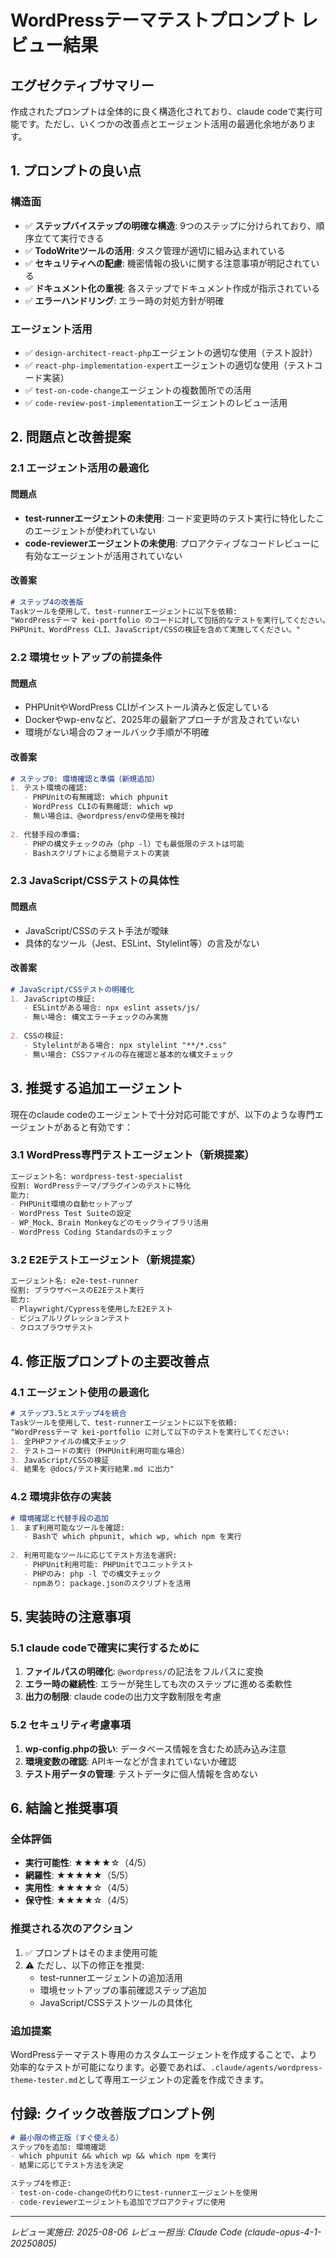 # WordPressテーマテストプロンプト レビュー結果

## エグゼクティブサマリー
作成されたプロンプトは全体的に良く構造化されており、claude codeで実行可能です。ただし、いくつかの改善点とエージェント活用の最適化余地があります。

## 1. プロンプトの良い点

### 構造面
- ✅ **ステップバイステップの明確な構造**: 9つのステップに分けられており、順序立てて実行できる
- ✅ **TodoWriteツールの活用**: タスク管理が適切に組み込まれている
- ✅ **セキュリティへの配慮**: 機密情報の扱いに関する注意事項が明記されている
- ✅ **ドキュメント化の重視**: 各ステップでドキュメント作成が指示されている
- ✅ **エラーハンドリング**: エラー時の対処方針が明確

### エージェント活用
- ✅ `design-architect-react-php`エージェントの適切な使用（テスト設計）
- ✅ `react-php-implementation-expert`エージェントの適切な使用（テストコード実装）
- ✅ `test-on-code-change`エージェントの複数箇所での活用
- ✅ `code-review-post-implementation`エージェントのレビュー活用

## 2. 問題点と改善提案

### 2.1 エージェント活用の最適化

#### 問題点
- **test-runnerエージェントの未使用**: コード変更時のテスト実行に特化したこのエージェントが使われていない
- **code-reviewerエージェントの未使用**: プロアクティブなコードレビューに有効なエージェントが活用されていない

#### 改善案
```markdown
# ステップ4の改善版
Taskツールを使用して、test-runnerエージェントに以下を依頼:
"WordPressテーマ kei-portfolio のコードに対して包括的なテストを実行してください。
PHPUnit、WordPress CLI、JavaScript/CSSの検証を含めて実施してください。"
```

### 2.2 環境セットアップの前提条件

#### 問題点
- PHPUnitやWordPress CLIがインストール済みと仮定している
- Dockerやwp-envなど、2025年の最新アプローチが言及されていない
- 環境がない場合のフォールバック手順が不明確

#### 改善案
```markdown
# ステップ0: 環境確認と準備（新規追加）
1. テスト環境の確認:
   - PHPUnitの有無確認: which phpunit
   - WordPress CLIの有無確認: which wp
   - 無い場合は、@wordpress/envの使用を検討
   
2. 代替手段の準備:
   - PHPの構文チェックのみ（php -l）でも最低限のテストは可能
   - Bashスクリプトによる簡易テストの実装
```

### 2.3 JavaScript/CSSテストの具体性

#### 問題点
- JavaScript/CSSのテスト手法が曖昧
- 具体的なツール（Jest、ESLint、Stylelint等）の言及がない

#### 改善案
```markdown
# JavaScript/CSSテストの明確化
1. JavaScriptの検証:
   - ESLintがある場合: npx eslint assets/js/
   - 無い場合: 構文エラーチェックのみ実施
   
2. CSSの検証:
   - Stylelintがある場合: npx stylelint "**/*.css"
   - 無い場合: CSSファイルの存在確認と基本的な構文チェック
```

## 3. 推奨する追加エージェント

現在のclaude codeのエージェントで十分対応可能ですが、以下のような専門エージェントがあると有効です：

### 3.1 WordPress専門テストエージェント（新規提案）
```markdown
エージェント名: wordpress-test-specialist
役割: WordPressテーマ/プラグインのテストに特化
能力:
- PHPUnit環境の自動セットアップ
- WordPress Test Suiteの設定
- WP_Mock、Brain Monkeyなどのモックライブラリ活用
- WordPress Coding Standardsのチェック
```

### 3.2 E2Eテストエージェント（新規提案）
```markdown
エージェント名: e2e-test-runner
役割: ブラウザベースのE2Eテスト実行
能力:
- Playwright/Cypressを使用したE2Eテスト
- ビジュアルリグレッションテスト
- クロスブラウザテスト
```

## 4. 修正版プロンプトの主要改善点

### 4.1 エージェント使用の最適化
```markdown
# ステップ3.5とステップ4を統合
Taskツールを使用して、test-runnerエージェントに以下を依頼:
"WordPressテーマ kei-portfolio に対して以下のテストを実行してください:
1. 全PHPファイルの構文チェック
2. テストコードの実行（PHPUnit利用可能な場合）
3. JavaScript/CSSの検証
4. 結果を @docs/テスト実行結果.md に出力"
```

### 4.2 環境非依存の実装
```markdown
# 環境確認と代替手段の追加
1. まず利用可能なツールを確認:
   - Bashで which phpunit, which wp, which npm を実行
   
2. 利用可能なツールに応じてテスト方法を選択:
   - PHPUnit利用可能: PHPUnitでユニットテスト
   - PHPのみ: php -l での構文チェック
   - npmあり: package.jsonのスクリプトを活用
```

## 5. 実装時の注意事項

### 5.1 claude codeで確実に実行するために
1. **ファイルパスの明確化**: `@wordpress/`の記法をフルパスに変換
2. **エラー時の継続性**: エラーが発生しても次のステップに進める柔軟性
3. **出力の制限**: claude codeの出力文字数制限を考慮

### 5.2 セキュリティ考慮事項
1. **wp-config.phpの扱い**: データベース情報を含むため読み込み注意
2. **環境変数の確認**: APIキーなどが含まれていないか確認
3. **テスト用データの管理**: テストデータに個人情報を含めない

## 6. 結論と推奨事項

### 全体評価
- **実行可能性**: ★★★★☆（4/5）
- **網羅性**: ★★★★★（5/5）
- **実用性**: ★★★★☆（4/5）
- **保守性**: ★★★★☆（4/5）

### 推奨される次のアクション
1. ✅ プロンプトはそのまま使用可能
2. ⚠️ ただし、以下の修正を推奨:
   - test-runnerエージェントの追加活用
   - 環境セットアップの事前確認ステップ追加
   - JavaScript/CSSテストツールの具体化

### 追加提案
WordPressテーマテスト専用のカスタムエージェントを作成することで、より効率的なテストが可能になります。必要であれば、`.claude/agents/wordpress-theme-tester.md`として専用エージェントの定義を作成できます。

## 付録: クイック改善版プロンプト例

```markdown
# 最小限の修正版（すぐ使える）
ステップ0を追加: 環境確認
- which phpunit && which wp && which npm を実行
- 結果に応じてテスト方法を決定

ステップ4を修正:
- test-on-code-changeの代わりにtest-runnerエージェントを使用
- code-reviewerエージェントも追加でプロアクティブに使用
```

---
*レビュー実施日: 2025-08-06*
*レビュー担当: Claude Code (claude-opus-4-1-20250805)*